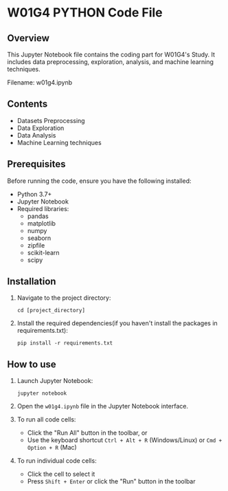 # W01G4 PYTHON Code File

## Overview

This Jupyter Notebook file contains the coding part for W01G4's Study. It includes data preprocessing, exploration, analysis, and machine learning techniques.

Filename: w01g4.ipynb

## Contents

- Datasets Preprocessing
- Data Exploration
- Data Analysis
- Machine Learning techniques

## Prerequisites

Before running the code, ensure you have the following installed:

- Python 3.7+
- Jupyter Notebook
- Required libraries:
  - pandas
  - matplotlib
  - numpy
  - seaborn
  - zipfile
  - scikit-learn
  - scipy

## Installation

1. Navigate to the project directory:

   ```
   cd [project_directory]
   ```

2. Install the required dependencies(if you haven't install the packages in requirements.txt):
   ```
   pip install -r requirements.txt
   ```

## How to use

1. Launch Jupyter Notebook:

   ```
   jupyter notebook
   ```

2. Open the `w01g4.ipynb` file in the Jupyter Notebook interface.

3. To run all code cells:

   - Click the "Run All" button in the toolbar, or
   - Use the keyboard shortcut `Ctrl + Alt + R` (Windows/Linux) or `Cmd + Option + R` (Mac)

4. To run individual code cells:
   - Click the cell to select it
   - Press `Shift + Enter` or click the "Run" button in the toolbar
